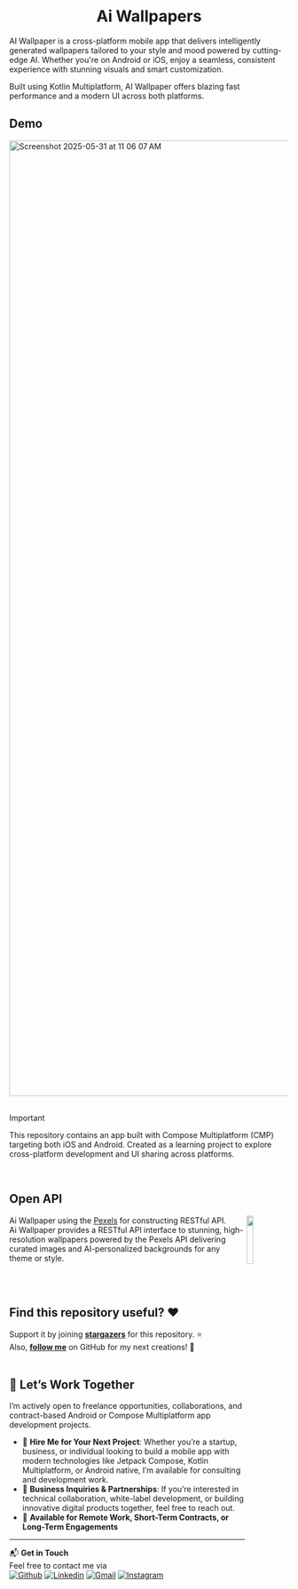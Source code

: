 <h1 align="center">Ai Wallpapers</h1> 

AI Wallpaper is a cross-platform mobile app that delivers intelligently generated wallpapers tailored to your style and mood powered by cutting-edge AI. Whether you're on Android or iOS, enjoy a seamless, consistent experience with stunning visuals and smart customization.

Built using Kotlin Multiplatform, AI Wallpaper offers blazing fast performance and a modern UI across both platforms.

## Demo

<img width="1722" alt="Screenshot 2025-05-31 at 11 06 07 AM" src="https://github.com/user-attachments/assets/12fbf501-a5df-4a12-864e-11ac0283b5a0" />

<br>
<br>

> [!important]
> This repository contains an app built with Compose Multiplatform (CMP) targeting both iOS and
> Android. Created as a learning project to explore cross-platform development and UI sharing across
> platforms.

<br>

## Open API
<img src="https://play-lh.googleusercontent.com/CEZHWF09xolzwB9XmfNlIIiqKE1zotx8o9gZ9ULRvxhs8V6V0gXMMgaFCUg5DR71vA=w480-h960-rw" align="right" width="15%"/>

Ai Wallpaper using the [Pexels](https://www.pexels.com/api/) for constructing RESTful API.<br>
Ai Wallpaper provides a RESTful API interface to stunning, high-resolution wallpapers powered by the Pexels API delivering curated images and AI-personalized backgrounds for any theme or style.

<br>
<br>

## Find this repository useful? :heart:

Support it by joining __[stargazers](https://github.com/GhayasAhmad/Kmp-AiWallpaper/stargazers)__ for this repository. :star: <br>
Also, __[follow me](https://github.com/GhayasAhmad)__ on GitHub for my next creations! 🤩
</br>
</br>

## 🚀 Let’s Work Together

I’m actively open to freelance opportunities, collaborations, and contract-based Android or Compose
Multiplatform app development projects.

- 📩 **Hire Me for Your Next Project**: Whether you’re a startup, business, or individual looking to
  build a mobile app with modern technologies like Jetpack Compose, Kotlin Multiplatform, or Android
  native, I’m available for consulting and development work.
- 🤝 **Business Inquiries & Partnerships**: If you’re interested in technical collaboration,
  white-label development, or building innovative digital products together, feel free to reach out.
- 💼 **Available for Remote Work, Short-Term Contracts, or Long-Term Engagements**

---

📬 **Get in Touch**  
Feel free to contact me via
</br>
[![Github](https://img.shields.io/badge/-Github-000?style=flat&logo=Github&logoColor=white)](https://github.com/GhayasAhmad)
[![Linkedin](https://img.shields.io/badge/-LinkedIn-blue?style=flat&logo=Linkedin&logoColor=white)](https://www.linkedin.com/in/ghayasahmad47/)
[![Gmail](https://img.shields.io/badge/-Gmail-c14438?style=flat&logo=Gmail&logoColor=white)](mailto:sheikhghayas47@gmail.com)
[![Instagram](https://img.shields.io/badge/Instagram-%23E4405F.svg?style=flat&logo=Instagram&logoColor=white)](https://www.instagram.com/gcodes._/)
</br>


